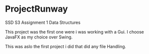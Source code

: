 # ProjectRunway
SSD S3 Assignment 1 Data Structures

This project was the first one were i was working with a Gui.
I choose JavaFX as my choice over Swing.

This was aslo the first project i did that did any file Handling.
